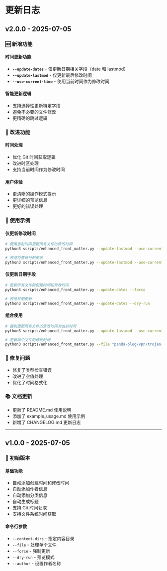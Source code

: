 # 更新日志

## v2.0.0 - 2025-07-05

### 🆕 新增功能

#### 时间更新功能
- **`--update-dates`** - 仅更新日期相关字段（date 和 lastmod）
- **`--update-lastmod`** - 仅更新最后修改时间
- **`--use-current-time`** - 使用当前时间作为修改时间

#### 智能更新逻辑
- 支持选择性更新特定字段
- 避免不必要的文件修改
- 更精确的跳过逻辑

### 🔧 改进功能

#### 时间处理
- 优化 Git 时间获取逻辑
- 改进时区处理
- 支持当前时间作为修改时间

#### 用户体验
- 更清晰的操作模式提示
- 更详细的预览信息
- 更好的错误处理

### 📝 使用示例

#### 仅更新修改时间
```bash
# 使用当前时间更新所有文件的修改时间
python3 scripts/enhanced_front_matter.py --update-lastmod --use-current-time --force

# 预览将要进行的更改
python3 scripts/enhanced_front_matter.py --update-lastmod --use-current-time --dry-run
```

#### 仅更新日期字段
```bash
# 更新所有文件的创建时间和修改时间
python3 scripts/enhanced_front_matter.py --update-dates --force

# 预览日期更新
python3 scripts/enhanced_front_matter.py --update-dates --dry-run
```

#### 组合使用
```bash
# 强制更新所有文件的修改时间为当前时间
python3 scripts/enhanced_front_matter.py --update-lastmod --use-current-time --force

# 更新单个文件的修改时间
python3 scripts/enhanced_front_matter.py --file "panda-blog/vpn/trojan-vpn.md" --update-lastmod --use-current-time
```

### 🐛 修复问题

- 修复了类型检查错误
- 改进了空值处理
- 优化了时间格式化

### 📚 文档更新

- 更新了 README.md 使用说明
- 添加了 example_usage.md 使用示例
- 新增了 CHANGELOG.md 更新日志

---

## v1.0.0 - 2025-07-05

### 🎉 初始版本

#### 基础功能
- 自动添加创建时间和修改时间
- 自动添加作者信息
- 自动添加分类信息
- 自动生成标题
- 支持 Git 时间获取
- 支持文件系统时间获取

#### 命令行参数
- `--content-dirs` - 指定内容目录
- `--file` - 处理单个文件
- `--force` - 强制更新
- `--dry-run` - 预览模式
- `--author` - 设置作者名称 
